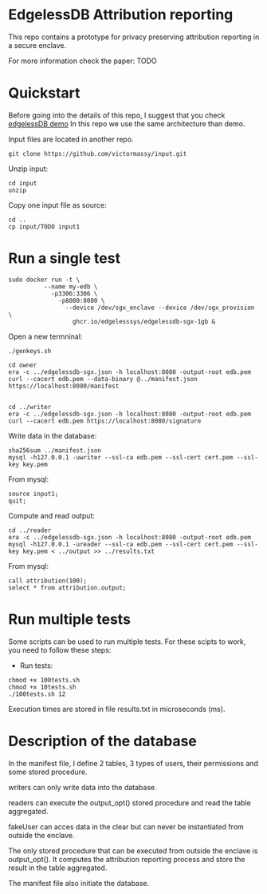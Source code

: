 # EdgelessDB Attribution reporting

This repo contains a prototype for privacy preserving attribution reporting in a secure enclave. 

For more information check the paper: TODO 

# Quickstart

Before going into the details of this repo, I suggest that you check [edgelessDB demo](https://github.com/edgelesssys/edgelessdb/tree/main/demo)
In this repo we use the same architecture than demo. 

Input files are located in another repo.  
 ```
 git clone https://github.com/victormassy/input.git
 ```
 
Unzip input:
 
```
cd input
unzip 
```

Copy one input file as source:
```
cd ..
cp input/TODO input1
```


# Run a single test

```
sudo docker run -t \
          --name my-edb \
            -p3306:3306 \
              -p8080:8080 \
                --device /dev/sgx_enclave --device /dev/sgx_provision \
                  ghcr.io/edgelesssys/edgelessdb-sgx-1gb &

```
Open a new termninal: 
```
./genkeys.sh

cd owner
era -c ../edgelessdb-sgx.json -h localhost:8080 -output-root edb.pem
curl --cacert edb.pem --data-binary @../manifest.json https://localhost:8080/manifest


cd ../writer
era -c ../edgelessdb-sgx.json -h localhost:8080 -output-root edb.pem
curl --cacert edb.pem https://localhost:8080/signature
```
Write data in the database: 

```
sha256sum ../manifest.json
mysql -h127.0.0.1 -uwriter --ssl-ca edb.pem --ssl-cert cert.pem --ssl-key key.pem 
```
From mysql:

```
source input1;
quit; 
```

Compute and read output:
```
cd ../reader
era -c ../edgelessdb-sgx.json -h localhost:8080 -output-root edb.pem
mysql -h127.0.0.1 -ureader --ssl-ca edb.pem --ssl-cert cert.pem --ssl-key key.pem < ../output >> ../results.txt
 ```
 From mysql:
 ```
 call attribution(100);
 select * from attribution.output;
 ```
 
 
# Run multiple tests
Some scripts can be used to run multiple tests. For these scipts to work, you need to follow these steps: 
 - Run tests:
``` 
chmod +x 100tests.sh 
chmod +x 10tests.sh
./100tests.sh 12
```

Execution times are stored in file results.txt in microseconds (ms). 

# Description of the database

In the manifest file, I define 2 tables, 3 types of users, their permissions and some stored procedure. 

writers can only write data into the database.

readers can execute the output_opt() stored procedure and read the table aggregated. 

fakeUser can acces data in the clear but can never be instantiated from outside the enclave. 

The only stored procedure that can be executed from outside the enclave is output_opt(). It computes the attribution reporting process and store the result in the table aggregated.

The manifest file also initiate the database. 






